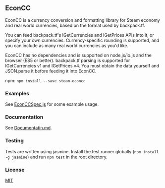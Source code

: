 ## EconCC

EconCC is a currency conversion and formatting library for Steam economy and real world currencies, based on the format used by backpack.tf.

You can feed backpack.tf's IGetCurrencies and IGetPrices APIs into it, or specify your own currencies. Currency-specific rounding is supported, and you can include as many real world currencies as you'd like.

EconCC has no dependencies and is supported on node.js/io.js and the browser (ES5 or better). backpack.tf parsing is supported for IGetCurrencies v1 and IGetPrices v4. You must obtain the data yourself and JSON.parse it before feeding it into EconCC.

npm: `npm install --save steam-econcc`

### Examples

See [EconCCSpec.js](spec/EconCCSpec.js) for some example usage.

### Documentation

See [Documentatin.md](Documentation.md).

### Testing

Tests are written using jasmine. Install the test runner globally (`npm install -g jasmine`) and run `npm test` in the root directory.

### License

[MIT](License)
